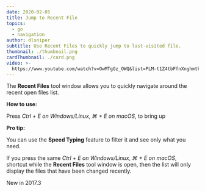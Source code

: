 ```yaml
---
date: 2020-02-05
title: Jump to Recent File
topics:
  - go
  - navigation
author: dlsniper
subtitle: Use Recent Files to quickly jump to last-visited file.
thumbnail: ./thumbnail.png
cardThumbnail: ./card.png
video: >-
  https://www.youtube.com/watch?v=OwMTgGz_OWQ&list=PLM-t1Z4tbFfnXnghmtk6WVz10_pivOw25&index=5&t=0s
---
```


The **Recent Files** tool window allows you to quickly navigate around the recent open files list.

**How to use:**

Press _Ctrl + E on Windows/Linux_, _⌘ + E on macOS_, to bring up

**Pro tip:**

You can use the **Speed Typing** feature to filter it and see only what you need.

If you press the same _Ctrl + E on Windows/Linux_, _⌘ + E on macOS_, shortcut while the **Recent Files**
tool window is open, then the list will only display the files that have been changed recently.

<span class="tag is-rounded">New in 2017.3</span>

